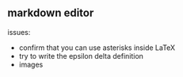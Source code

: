 ## markdown editor

issues:

- confirm that you can use asterisks inside LaTeX
- try to write the epsilon delta definition
- images